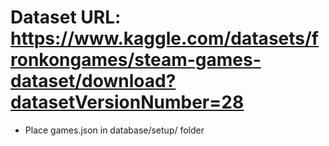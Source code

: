 # Dataset URL: https://www.kaggle.com/datasets/fronkongames/steam-games-dataset/download?datasetVersionNumber=28
* Place games.json in database/setup/ folder